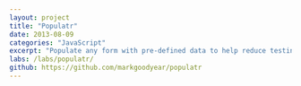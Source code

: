 ```yaml
---
layout: project
title: "Populatr"
date: 2013-08-09
categories: "JavaScript"
excerpt: "Populate any form with pre-defined data to help reduce testing time."
labs: /labs/populatr/
github: https://github.com/markgoodyear/populatr
---
```

